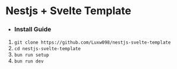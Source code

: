 # Nestjs + Svelte Template

- ### Install Guide
1. `git clone https://github.com/Luxw098/nestjs-svelte-template`
2. `cd nestjs-svelte-template`
3. `bun run setup`
4. `bun run dev`
